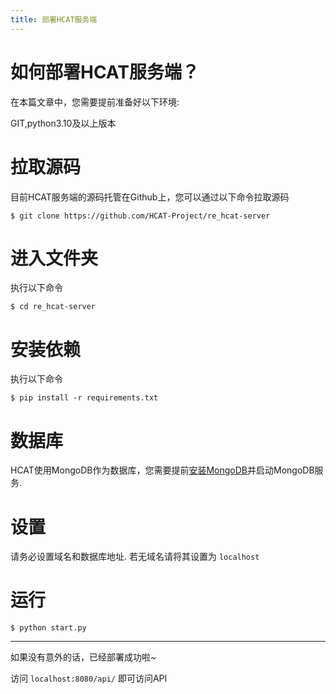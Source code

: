 ```yaml
---
title: 部署HCAT服务端
---
```


# 如何部署HCAT服务端？

在本篇文章中，您需要提前准备好以下环境:

GIT,python3.10及以上版本

# 拉取源码

目前HCAT服务端的源码托管在Github上，您可以通过以下命令拉取源码

```
$ git clone https://github.com/HCAT-Project/re_hcat-server
```

# 进入文件夹

执行以下命令

```
$ cd re_hcat-server
```

# 安装依赖

执行以下命令

```
$ pip install -r requirements.txt
```

# 数据库

HCAT使用MongoDB作为数据库，您需要提前[安装MongoDB](https://www.mongodb.com/try/download/community)并启动MongoDB服务.

# 设置

请务必设置域名和数据库地址.
若无域名请将其设置为 `localhost`

# 运行

```
$ python start.py
```

---

如果没有意外的话，已经部署成功啦~

访问 `localhost:8080/api/` 即可访问API
